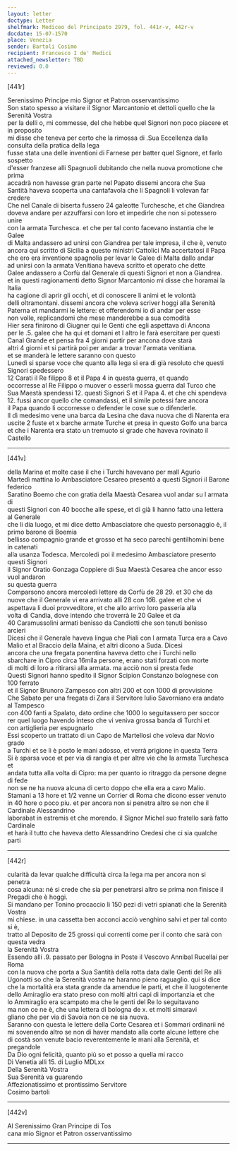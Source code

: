 ```yaml
---
layout: letter
doctype: Letter
shelfmark: Mediceo del Principato 2979, fol. 441r-v, 442r-v
docdate: 15-07-1570
place: Venezia
sender: Bartoli Cosimo
recipient: Francesco I de' Medici
attached_newsletter: TBD
reviewed: 0.0
---
```


[441r]  
  
  
Serenissimo Principe mio Signor et Patron osservantissimo  
Son stato spesso a visitare il Signor Marcantonio et dettoli quello che la Serenità Vostra  
per la delli o, mi commesse, del che hebbe quel Signori non poco piacere et in proposito  
mi disse che teneva per certo che la rimossa di .Sua Eccellenza dalla consulta della pratica della lega  
fusse stata una delle inventioni di Farnese per batter quel Signore, et farlo sospetto  
d'esser franzese alli Spagnuoli dubitando che nella nuova promotione che prima  
accadrà non havesse gran parte nel Papato dissemi ancora che Sua  
Santità haveva scoperta una cantafavola che li Spagnoli li volevan far credere  
Che nel Canale di biserta fussero 24 galeotte Turchesche, et che Giandrea  
doveva andare per azzuffarsi con loro et impedirle che non si potessero unire  
con la armata Turchesca. et che per tal conto facevano instantia che le Galee  
di Malta andassero ad unirsi con Giandrea per tale impresa, il che è, venuto  
ancora qui scritto di Sicilia a questo ministri Cattolici Ma accertatosi il Papa  
che ero era inventione spagnolia per levar le Galee di Malta dallo andar  
ad unirsi con la armata Venitiana haveva scritto et operato che dette  
Galee andassero a Corfù dal Generale di questi Signori et non a Giandrea.  
et in questi ragionamenti detto Signor Marcantonio mi disse che horamai la Italia  
ha cagione di aprir gli occhi, et di conoscere li animi et le volontà  
delli oltramontani. dissemi ancora che voleva scriver hoggi alla Serenità  
Paterna et mandarmi le lettere: et offerendomi io di andar per esse  
non volle, replicandomi che mese manderebbe a sua comodità  
Hier sera finirono di Giugner qui le Genti che egli aspettava di Ancona  
per le .5. galee che ha qui et domani et l altro le farà esercitare per questi  
Canal Grande et pensa fra 4 giorni partir per ancona dove starà  
altri 4 giorni et si partirà poi per andar a trovar l'armata venitiana.  
et se manderà le lettere saranno con questo  
Lunedì si sparse voce che quanto alla lega si era di già resoluto che questi Signori spedessero  
12 Carati il Re filippo 8 et il Papa 4 in questa guerra, et quando  
occorresse al Re Filippo o muover o esserli mossa guerra dal Turco che  
Sua Maestà spendessi 12. questi Signori S et il Papa 4. et che chi spendeva  
12. fussi ancor quello che comandassi, et il simile potessi fare ancora  
il Papa quando li occorresse o defender le cose sue o difenderle.  
Il dì medesimo vene una barca da Lesina che dava nuova che di Narenta era  
uscite 2 fuste et x barche armate Turche et presa in questo Golfo una barca  
et che i Narenta era stato un tremuoto si grade che haveva rovinato il Castello  
  
---  

[441v]  
  
  
della Marina et molte case il che i Turchi havevano per mall Agurio  
Martedì mattina lo Ambasciatore Cesareo presentò a questi Signori il Barone federico  
Saratino Boemo che con gratia della Maestà Cesarea vuol andar su l armata di  
questi Signori con 40 bocche alle spese, et di già li hanno fatto una lettera al Generale  
che li dia luogo, et mi dice detto Ambasciatore che questo personaggio è, il primo barone di Boemia  
bellisso compagnio grande et grosso et ha seco parechi gentilhomini bene in catenati  
alla usanza Todesca. Mercoledi poi il medesimo Ambasciatore presento questi Signori  
il Signor Oratio Gonzaga Coppiere di Sua Maestà Cesarea che ancor esso vuol andaron  
su questa guerra  
Comparsono ancora mercoledi lettere da Corfù de 28 29. et 30 che da  
nuove che il Generale vi era arrivato alli 28 con 10̅6. galee et che vi  
aspettava li duoi provveditore, et che allo arrivo loro passeria alla  
volta di Candia, dove intendo che troverrà le 20 Galee et da  
40 Caramussolini armati benisso da Candiotti che son tenuti bonisso  
arcieri  
Dicesi che il Generale haveva lingua che Piali con l armata Turca era a Cavo  
Malio et al Braccio della Maina, et altri dicono a Suda. Dicesi  
ancora che una fregata ponentina haveva detto che i Turchi nello  
sbarchare in Cipro circa 16mila persone, erano stati forzati con morte  
di molti di loro a ritirarsi alla armata. ma acciò non si presta fede  
Questi Signori hanno spedito il Signor Scipion Constanzo bolognese con 100 ferrato  
et il Signor Brunoro Zampesco con altri 200 et con 1000 di provvisione  
Che Sabato per una fregata di Zara il Servitore Iulio Savorniano era andato  
al Tampesco  
con 400 fanti a Spalato, dato ordine che 1000 lo seguitassero per soccor  
rer quel luogo havendo inteso che vi veniva grossa banda di Turchi et  
con artiglieria per espugnarlo  
Essi scoperto un trattato di un Capo de Martellosi che voleva dar Novio grado  
a Turchi et se li è posto le mani adosso, et verrà prigione in questa Terra  
Si è sparsa voce et per via di rangia et per altre vie che la armata Turchesca et  
andata tutta alla volta di Cipro: ma per quanto io ritraggo da persone degne di fede  
non se ne ha nuova alcuna di certo doppo che ella era a cavo Malio.  
Stamani a 13 hore et 1/2 venne un Corrier di Roma che dicono esser venuto  
in 40 hore o poco piu. et per ancora non si penetra altro se non che il Cardinale Alessandrino  
laborabat in estremis et che morendo. il Signor Michel suo fratello sarà fatto Cardinale  
et harà il tutto che haveva detto Alessandrino Credesi che ci sia qualche parti  
  
---  

[442r]  
  
  
cularità da levar qualche difficultà circa la lega ma per ancora non si penetra  
cosa alcuna: né si crede che sia per penetrarsi altro se prima non finisce il  
Pregadi che è hoggi.  
Si mandano per Tonino procaccio li 150 pezi di vetri spianati che la Serenità Vostra  
mi chiese. in una cassetta ben acconci acciò venghino salvi et per tal conto si è,  
tratto al Deposito de 25 grossi qui correnti come per il conto che sarà con questa vedra  
la Serenità Vostra  
Essendo alli .9. passato per Bologna in Poste il Vescovo Annibal Rucellai per Roma  
con la nuova che porta a Sua Santità della rotta data dalle Genti del Re alli  
Ugonotti so che la Serenità vostra ne haranno pieno raguaglio. qui si dice  
che la mortalità era stata grande da amendue le parti, et che il luogotenente  
dello Amiraglio era stato preso con molti altri capi di importanzia et che  
lo Ammiraglio era scampato ma che le genti del Re lo seguitavano  
ma non ce ne è, che una lettera di bologna de x. et molti simaravi  
gliano che per via di Savoia non ce ne sia nuova.  
Saranno con questa le lettere della Corte Cesarea et i Sommari ordinarii né  
mi sovenendo altro se non di haver mandato alla corte alcune lettere che  
di costà son venute bacio reverentemente le mani alla Serenità, et pregandole  
Da Dio ogni felicità, quanto più so et posso a quella mi racco  
Di Venetia alli 15. di Luglio MDLxx  
Della Serenità Vostra  
Sua Serenità va guarendo  
Affezionatissimo et prontissimo Servitore  
Cosimo bartoli  
  
---  

[442v]  
  
  
Al Serenissimo Gran Principe di Tos  
cana mio Signor et Patron osservantissimo  
  
---  

